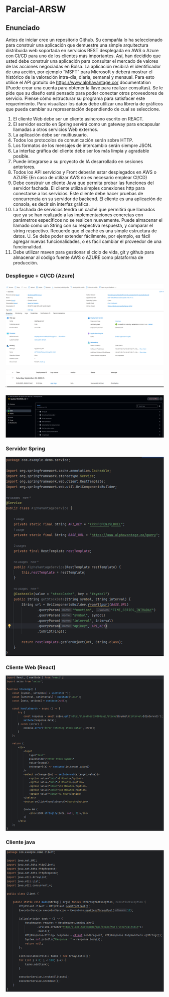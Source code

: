 # Parcial-ARSW

## Enunciado

Antes de iniciar cree un repositorio Github.
Su compañía lo ha seleccionado para construir una
aplicación que demuestre una simple arquitectura
distribuida web soportada en servicios REST desplegada
en AWS o Azure con CI/CD para uno de los clientes más
importantes.
Así, han decidido que usted debe construir una aplicación
para consultar el mercado de valores de las acciones
negociadas en Bolsa. La aplicación recibirá el
identificador de una acción, por ejemplo “MSFT” para
Microsoft y deberá mostrar el histórico de la valoración
intra-día, diaria, semanal y mensual. Para esto utilice el
API gratuito de https://www.alphavantage.co/
documentation (Puede crear una cuenta para obtener la
llave para realizar consultas). Se le pide que su diseño
esté pensado para poder conectar otros proveedores de
servicio. Piense cómo estructurar su programa para
satisfacer este requerimiento.
Para visualizar los datos debe utilizar una librería de
gráficos que pueda cambiar su representación
dependiendo de cual se seleccione.

1. El cliente Web debe ser un cliente asíncrono escrito
en REACT.
2. El servidor escrito en Spring servirá como un gateway
para encapsular llamadas a otros servicios Web
externos.
3. La aplicación debe ser multiusuario.
4. Todos los protocolos de comunicación serán sobre
HTTP.
5. Los formatos de los mensajes de intercambio serán
siempre JSON.
6. La interfaz gráfica del cliente debe ser los más limpia y
agradable posible.
7. Puede integrarse a su proyecto de IA desarrollado en
sesiones anteriores.
8. Todos los API servicios y Front deberán estar
desplegados en AWS o AZURE (En caso de utilizar AWS
no es necesario emplear CI/CD)
9. Debe construir un cliente Java que permita probar las
funciones del servidor fachada. El cliente utiliza simples
conexiones http para conectarse a los servicios. Este
cliente debe hacer pruebas de concurrencia en su
servidor de backend. El cliente es una aplicación de
consola, es decir sin interfaz gráfica.
10. La fachada de servicios tendrá un caché que permitirá
que llamados que ya se han realizado a las
implementaciones concretas con parámetros específicos
no se realicen nuevamente. Puede almacenar el llamado
como un String con su respectiva respuesta, y comparar el
string respectivo. Recuerde que el caché es una simple
estructura de datos.
U. Se debe poder extender fácilmente, por ejemplo, es
fácil agregar nuevas funcionalidades, o es fácil
cambiar el proveedor de una funcionalidad.
10. Debe utilizar maven para gestionar el ciclo de vida, git
y github para almacenar al código fuente AWS o
AZURE como plataforma de producción.

### Despliegue + CI/CD (Azure)

![](images/despliegue.png)

![](images/despliegue2.png)

![](images/despliegue3.png)

### Servidor Spring

![](images/spring1.png)

### Cliente Web (React)

![](images/clienteReact.png)

### Cliente java 

![](images/clienteJava.png)




